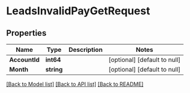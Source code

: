 # LeadsInvalidPayGetRequest

## Properties
Name | Type | Description | Notes
------------ | ------------- | ------------- | -------------
**AccountId** | **int64** |  | [optional] [default to null]
**Month** | **string** |  | [optional] [default to null]

[[Back to Model list]](../README.md#documentation-for-models) [[Back to API list]](../README.md#documentation-for-api-endpoints) [[Back to README]](../README.md)



